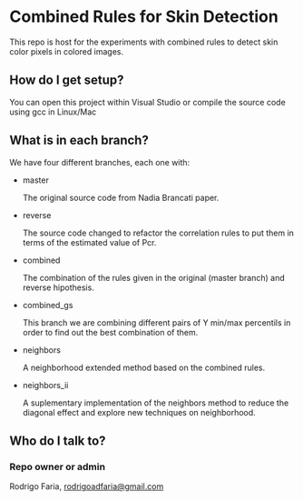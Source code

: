 # Combined Rules for Skin Detection
This repo is host for the experiments with combined rules to detect skin color pixels in colored images.

## How do I get setup?
You can open this project within Visual Studio or compile the source code using gcc in Linux/Mac

## What is in each branch?
We have four different branches, each one with:

* master
  
  The original source code from Nadia Brancati paper.

* reverse
  
  The source code changed to refactor the correlation rules to put them in terms of the estimated value of Pcr.

* combined

  The combination of the rules given in the original (master branch) and reverse hipothesis.

* combined_gs

  This branch we are combining different pairs of Y min/max percentils in order to find out the best combination of them.

* neighbors
  
  A neighborhood extended method based on the combined rules.

* neighbors_ii
  
  A suplementary implementation of the neighbors method to reduce the diagonal effect and explore new techniques on neighborhood.

## Who do I talk to?
### Repo owner or admin

Rodrigo Faria, rodrigoadfaria@gmail.com
